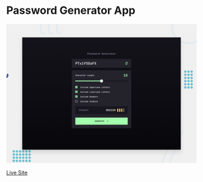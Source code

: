 # Password Generator App

![Design preview for the Password generator app coding challenge](./preview.jpg)

[Live Site](https://nashrulmalik.github.io/fm13-password-generator-app/)
